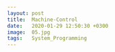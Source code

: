 ```yaml
---
layout: post
title:  Machine-Control
date:   2020-01-29 12:50:30 +0300
image:  05.jpg
tags:   System_Programming
---
```

